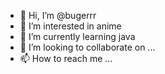 - 👋 Hi, I’m @bugerrr
- 👀 I’m interested in anime
- 🌱 I’m currently learning java
- 💞️ I’m looking to collaborate on ...
- 📫 How to reach me ...

<!---
bugerrr/bugerrr is a ✨ special ✨ repository because its `README.md` (this file) appears on your GitHub profile.
You can click the Preview link to take a look at your changes.
--->
